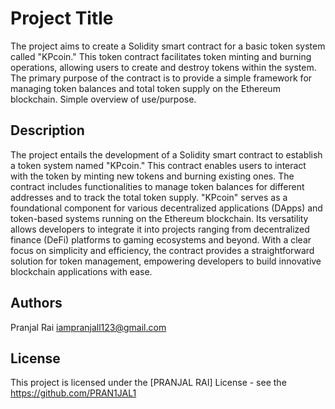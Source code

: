 # Project Title

The project aims to create a Solidity smart contract for a basic token system called "KPcoin." This token contract facilitates token minting and burning operations, allowing users to create and destroy tokens within the system. The primary purpose of the contract is to provide a simple framework for managing token balances and total token supply on the Ethereum blockchain. Simple overview of use/purpose.

## Description
The project entails the development of a Solidity smart contract to establish a token system named "KPcoin." This contract enables users to interact with the token by minting new tokens and burning existing ones. The contract includes functionalities to manage token balances for different addresses and to track the total token supply. "KPcoin" serves as a foundational component for various decentralized applications (DApps) and token-based systems running on the Ethereum blockchain. Its versatility allows developers to integrate it into projects ranging from decentralized finance (DeFi) platforms to gaming ecosystems and beyond. With a clear focus on simplicity and efficiency, the contract provides a straightforward solution for token management, empowering developers to build innovative blockchain applications with ease.


## Authors

Pranjal Rai
iampranjall123@gmail.com


## License

This project is licensed under the [PRANJAL RAI] License - see the https://github.com/PRAN1JAL1
